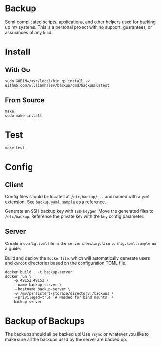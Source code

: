 # Backup

Semi-complicated scripts, applications, and other helpers used for backing up my systems. This is a personal project with no support, guarantees, or assurances of any kind.

# Install

## With Go

```
sudo GOBIN=/usr/local/bin go install -v github.com/williamhaley/backup/cmd/backup@latest
```

## From Source

```
make
sudo make install
```

# Test

```
make test
```

# Config

## Client

Config files should be located at `/etc/backup/...` and named with a `yaml` extension. See `backup.yaml.sample` as a reference.

Generate an SSH backup key with `ssh-keygen`. Move the generated files to `/etc/backup`. Reference the private key with the `key` config parameter.

## Server

Create a `config.toml` file in the `server` directory. Use `config.toml.sample` as a guide.

Build and deploy the `Dockerfile`, which will automatically generate users and `chroot` directories based on the configuration TOML file.

```
docker build . -t backup-server
docker run \
    -p 49152:49152 \
    --name backup-server \
    --hostname backup-server \
    -v /my/persistent/storage/directory:/backups \
    --privileged=true `# Needed for bind mounts` \
    backup-server
```

# Backup of Backups

The backups should all be backed up! Use `rsync` or whatever you like to make sure all the backups used by the server are backed up.
